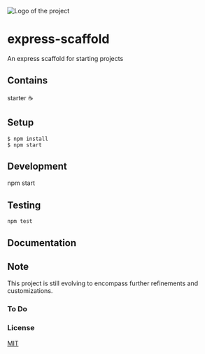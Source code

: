 ![Logo of the project](./images/logo.sample.png)

# express-scaffold

An express scaffold for starting projects

## Contains

starter ☕️

## Setup

```
$ npm install
$ npm start
```

## Development

npm start

## Testing

```
npm test
```

## Documentation

## Note

This project is still evolving to encompass further refinements and customizations.

### To Do

### License

[MIT](LICENSE.md)
